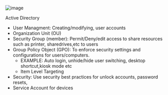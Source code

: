 ![image](https://github.com/user-attachments/assets/bbdb31ee-0eb3-4e3c-ac71-551ad38a2a65)

Active Directory
* User Managment: Creating/modifying, user accounts
* Organization Unit (OU)
* Security Group (member): Permit/Deny/edit access to share resources such as printer, sharedrives,etc to users
* Group Policy Object (GPO): To enforce security settings and configurations for users/computers.
  * EXAMPLE: Auto login, unhide/hide user switching, desktop shortcut,kiosk mode etc
  * Item Level Targeting
* Security: Use security best practices for unlock accounts, password resets,
* Service Account for devices



